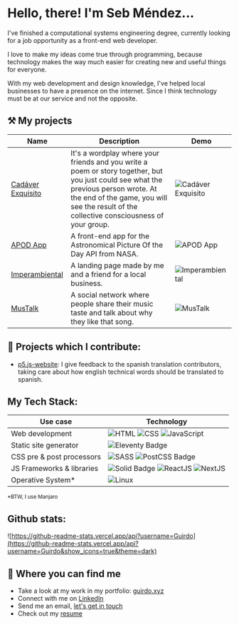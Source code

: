 # Hello, there! I'm Seb Méndez...

I've finished a computational systems engineering degree, currently looking for a job opportunity as a front-end web developer.

I love to make my ideas come true through programming, because technology makes the way much easier for creating new and useful things for everyone.

With my web development and design knowledge, I've helped local businesses to have a presence on the internet. Since I think technology must be at our service and not the opposite.

## ⚒️ My projects

| Name | Description | Demo |
|--|--|--|
| [Cadáver Exquisito](https://www.cadaverexquisito.xyz/) | It's a wordplay where your friends and you write a poem or story together, but you just could see what the previous person wrote. At the end of the game, you will see the result of the collective consciousness of your group. | ![Cadáver Exquisito](https://res.cloudinary.com/dyuo7wfyi/image/upload/v1683394703/website/projects/ce_en_01_x4g2yp.png) |
| [APOD App](https://apod-app-guirdo.vercel.app/) | A front-end app for the Astronomical Picture Of the Day API from NASA.| ![APOD App](https://res.cloudinary.com/dyuo7wfyi/image/upload/v1677338686/website/projects/apod-app_i8d5c5.png) |
| [Imperambiental](https://imperambiental.com) | A landing page made by me and a friend for a local business. | ![Imperambiental](https://res.cloudinary.com/dyuo7wfyi/image/upload/v1677534956/website/projects/imperambiental_omjwtr.png) |
| [MusTalk](https://mustalk.vercel.app/home) | A social network where people share their music taste and talk about why they like that song. | ![MusTalk](https://res.cloudinary.com/dyuo7wfyi/image/upload/v1677594695/website/projects/mustalk_ormvre.png) |

## 🤝 Projects which I contribute:

- [p5.js-website](https://github.com/processing/p5.js-website): I give feedback to the spanish translation contributors, taking care about how english technical words should be translated to spanish. 

## My Tech Stack:

| Use case | Technology |
|---|---|
|  Web development | ![HTML](https://img.shields.io/badge/HTML5-E34F26?style=for-the-badge&logo=html5&logoColor=white) ![CSS](https://img.shields.io/badge/CSS3-1572B6?style=for-the-badge&logo=css3&logoColor=white) ![JavaScript](https://img.shields.io/badge/JavaScript-323330?style=for-the-badge&logo=javascript&logoColor=F7DF1E)  |
| Static site generator | ![Eleventy Badge](https://img.shields.io/badge/Eleventy-000?logo=eleventy&logoColor=fff&style=for-the-badge) |
|  CSS pre & post processors | ![SASS](https://img.shields.io/badge/Sass-CC6699?style=for-the-badge&logo=sass&logoColor=white) ![PostCSS Badge](https://img.shields.io/badge/PostCSS-DD3A0A?logo=postcss&logoColor=fff&style=flat-square)|
| JS Frameworks & libraries  | ![Solid Badge](https://img.shields.io/badge/Solid-2C4F7C?logo=solid&logoColor=fff&style=for-the-badge) ![ReactJS](https://img.shields.io/badge/React-20232A?style=for-the-badge&logo=react&logoColor=61DAFB) ![NextJS](https://img.shields.io/badge/next.js-000000?style=for-the-badge&logo=nextdotjs&logoColor=white) |
| Operative System* | ![Linux](https://img.shields.io/badge/Linux-FCC624?style=for-the-badge&logo=linux&logoColor=black) |

<small>*BTW, I use Manjaro </small>

## Github stats:

![https://github-readme-stats.vercel.app/api?username=Guirdo](https://github-readme-stats.vercel.app/api?username=Guirdo&show_icons=true&theme=dark)

## 🔎 Where you can find me

- Take a look at my work in my portfolio: [guirdo.xyz](https://guirdo.xyz/)
- Connect with me on [LinkedIn](https://www.linkedin.com/in/seb-mendez/)
- Send me an email, [let's get in touch](mailto:aldo.seb.mendez@gmail.com)
- Check out my [resume](https://rxresu.me/guirdo/sebastianmendezen)
